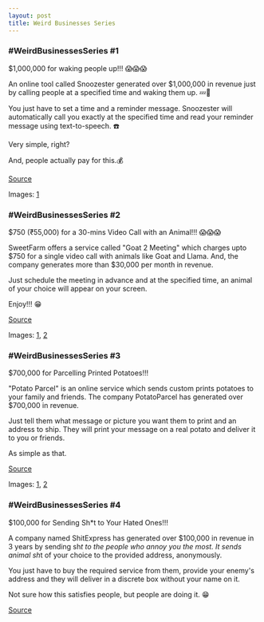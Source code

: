 ```yaml
---
layout: post
title: Weird Businesses Series
---
```


### #WeirdBusinessesSeries #1

$1,000,000 for waking people up!!! 😱😱😱

An online tool called Snoozester generated over $1,000,000 in revenue just by calling people at a specified time and waking them up. 💤🛌

You just have to set a time and a reminder message. Snoozester will automatically call you exactly at the specified time and read your reminder message using text-to-speech. ☎️

Very simple, right?

And, people actually pay for this.💰

[Source](https://snoozester.com/)

Images: [1](https://media-exp1.licdn.com/dms/image/C4E22AQEh-nhNRYX-cQ/feedshare-shrink_1280-alternative/0/1610699322081?e=1613606400&v=beta&t=NIHHhEmYU0AJjp7UO0bk0QWJ7zdqZtbuQWAGbI9_aSM)


### #WeirdBusinessesSeries #2

$750 (₹55,000) for a 30-mins Video Call with an Animal!!! 😱😱😱

SweetFarm offers a service called "Goat 2 Meeting" which charges upto $750 for a single video call with animals like Goat and Llama. And, the company generates more than $30,000 per month in revenue.

Just schedule the meeting in advance and at the specified time, an animal of your choice will appear on your screen.

Enjoy!!! 😁

[Source](https://www.sweetfarm.org/goat-2-meeting)

Images: [1](https://mk0ebizfactsq69ri8v3.kinstacdn.com/wp-content/uploads/2020/04/goat-2-meeting.jpg), [2](https://images.squarespace-cdn.com/content/v1/5a67c4c2010027c6d5ca18de/1588272979302-U9NXCW8UJAPRV8UWJZ13/ke17ZwdGBToddI8pDm48kNbzCMNGO6nVi4XlIFYFqxQUqsxRUqqbr1mOJYKfIPR7LoDQ9mXPOjoJoqy81S2I8N_N4V1vUb5AoIIIbLZhVYy7Mythp_T-mtop-vrsUOmeInPi9iDjx9w8K4ZfjXt2dm29tEZMcUwx1Vh0wPLLkbj4YMUdJsYxSkLXEfuxMLpjCjLISwBs8eEdxAxTptZAUg/SweetFarm_Goat2Meeting_Image+%281%29+%281%29.png?format=750w)


### #WeirdBusinessesSeries #3

$700,000 for Parcelling Printed Potatoes!!!

"Potato Parcel" is an online service which sends custom prints potatoes to your family and friends. The company PotatoParcel has generated over $700,000 in revenue.

Just tell them what message or picture you want them to print and an address to ship. They will print your message on a real potato and deliver it to you or friends.

As simple as that.

[Source](https://potatoparcel.com/)

Images: [1](https://cdn.shopify.com/s/files/1/1017/2183/products/potato-parcel-riad-bekhit-7797191704661_540x.jpg), [2](https://i.imgur.com/nqf7UV8.jpeg)

### #WeirdBusinessesSeries #4

$100,000 for Sending Sh*t to Your Hated Ones!!!

A company named ShitExpress has generated over $100,000 in revenue in 3 years by sending sh*t to the people who annoy you the most. It sends animal sh*t of your choice to the provided address, anonymously.

You just have to buy the required service from them, provide your enemy's address and they will deliver in a discrete box without your name on it.

Not sure how this satisfies people, but people are doing it. 😁

[Source](https://www.shitexpress.com/)